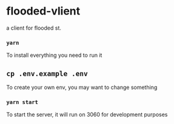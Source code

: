 # flooded-vlient
a client for flooded st.

### `yarn`
To install everything you need to run it

## `cp .env.example .env`
To create your own env, you may want to change something

### `yarn start`
To start the server, it will run on 3060 for development purposes